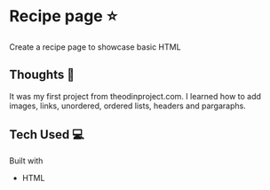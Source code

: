 
# Recipe page ⭐️

Create a recipe page to showcase basic HTML

## Thoughts 💭
It was my first project from theodinproject.com. I learned how to add images, links, unordered, ordered lists, headers and pargaraphs. 


## Tech Used 💻

Built with
- HTML
